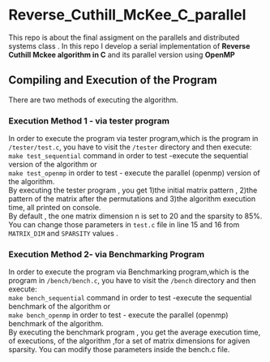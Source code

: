 # Reverse_Cuthill_McKee_C_parallel
This repo is about the final assigment on the parallels and distributed systems class . In this repo I develop a serial implementation of **Reverse Cuthill Mckee algorithm in C** and its parallel version using **OpenMP**  <br>
## Compiling and Execution of the Program
There are two methods of executing the algorithm.
### Execution Method 1 - via tester program
In order to execute the program via tester program,which is the program in `/tester/test.c`, you have to visit the `/tester` directory and then execute: <br>
`make test_sequential` command in order to test -execute the sequential version of the algorithm or <br>
`make test_openmp` in order to test - execute the parallel (openmp) version of the algorithm. <br>
By executing the tester program , you get 1)the initial matrix pattern , 2)the pattern of the matrix after the permutations and 3)the algorithm execution time, all printed on console.<br>
By default , the one matrix dimension n is set to 20 and the sparsity to 85%.
You can change those parameters in `test.c` file in line 15 and 16 from `MATRIX_DIM` and `SPARSITY` values .<br>

### Execution Method 2- via Benchmarking Program
In order to execute the program via Benchmarking program,which is the program in `/bench/bench.c`, you have to visit the `/bench` directory and then execute: <br>
`make bench_sequential` command in order to test -execute the sequential benchmark of the algorithm or <br>
`make bench_openmp` in order to test - execute the parallel (openmp) benchmark of the algorithm. <br>
By executing the benchmark program , you get the average execution time, of executions, of the algorithm ,for a set of matrix dimensions for agiven sparsity. You can modify those parameters inside the bench.c file.
